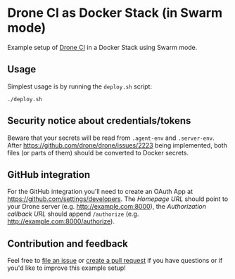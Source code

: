 # Drone CI as Docker Stack (in Swarm mode)

Example setup of [Drone CI](https://github.com/drone/drone) in a Docker Stack using Swarm mode.

## Usage 

Simplest usage is by running the `deploy.sh` script:

    ./deploy.sh

## Security notice about credentials/tokens

Beware that your secrets will be read from `.agent-env` and `.server-env`.
After https://github.com/drone/drone/issues/2223 being implemented, both files (or parts of them)
should be converted to Docker secrets.

## GitHub integration

For the GitHub integration you'll need to create an OAuth App at https://github.com/settings/developers.
The _Homepage URL_ should point to your Drone server (e.g. http://example.com:8000),
the _Authorization callback URL_ should append `/authorize` (e.g. http://example.com:8000/authorize).

## Contribution and feedback

Feel free to [file an issue](https://github.com/gesellix/drone-stack/issues)
or [create a pull request](https://github.com/gesellix/drone-stack/pulls) if you have questions or
if you'd like to improve this example setup!
